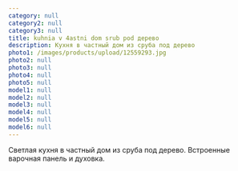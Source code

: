```yaml
---
category: null
category2: null
category3: null
title: kuhnia v 4astni dom srub pod дерево
description: Кухня в частный дом из сруба под дерево
photo1: /images/products/upload/12559293.jpg
photo2: null
photo3: null
photo4: null
photo5: null
model1: null
model2: null
model3: null
model4: null
model5: null
model6: null
---
```

Светлая кухня в частный дом из сруба под дерево. Встроенные варочная панель и духовка.
